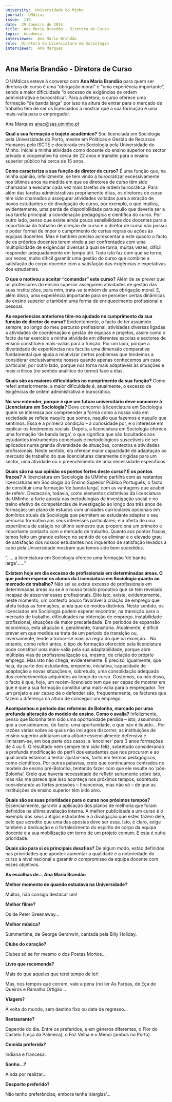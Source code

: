 ```yaml
---
university:  Universidade do Minho
journal:  UMdicas
issue:  119
date:  29 Janeiro de 2014
title:  Ana Maria Brandão - Diretora de Curso
topic:  Academia
interviewee:  Ana Maria Brandão
role:  Diretora da Licenciatura em Sociologia
interviewer:  Ana Marques
---
```

 

 ## Ana Maria Brandão - Diretora de Curso 

 O UMdicas esteve à conversa com **Ana Maria Brandão** para quem ser diretora de curso é uma “obrigação moral” e “uma experiência importante”, sendo a maior dificuldade “o excesso de exigências de ordem administrativa e burocrática”. Para a diretora, o curso oferece uma formação “de banda larga” por isso na altura de entrar para o mercado de trabalho têm de ser os licenciados a mostrar que a sua formação é uma mais-valia para o empregador.

 Ana Marques 
 anac@sas.uminho.pt 

 **Qual a sua formação e trajeto académico?**
 Sou licenciada em Sociologia pela Universidade do Porto, mestre em Políticas e Gestão de Recursos Humanos pelo ISCTE e doutorada em Sociologia pela Universidade do Minho. Iniciei a minha atividade como docente do ensino superior no sector privado e cooperativo há cerca de 22 anos e transitei para o ensino superior público há cerca de 15 anos.

 **Como caracteriza a sua função de diretor de curso?**
 É uma função que, na minha opinião, infelizmente, se tem vindo a burocratizar excessivamente nos últimos anos na medida em que os diretores de curso têm sido chamados a executar cada vez mais tarefas de ordem burocrática.
 Para além das tarefas administrativas propriamente ditas, os diretores de curso têm sido chamados a assegurar atividades voltadas para a atração de novos estudantes e de divulgação do curso, por exemplo, o que implica, evidentemente, uma perda de disponibilidade para aquilo que deveria ser a sua tarefa principal: a coordenação pedagógica e científica do curso. Por outro lado, penso que existe ainda pouca sensibilidade dos docentes para a importância do trabalho de direção de curso e o diretor de curso não possui o poder formal de impor o cumprimento de certas regras ou ações às equipas docentes. Mas é também preciso acrescentar a este quadro o facto de os próprios docentes terem vindo a ser confrontados com uma multiplicidade de exigências diversas à qual se torna, muitas vezes, difícil responder adequadamente em tempo útil.
 Tudo isto faz com que se torne, por vezes, muito difícil garantir uma gestão do curso que combine a satisfação do corpo docente com a satisfação das exigências e expetativas dos estudantes.

 **O que o motivou a aceitar “comandar” este curso?**
 Além de se prever que os professores do ensino superior assegurem atividades de gestão das suas instituições, para mim, trata-se também de uma obrigação moral. É, além disso, uma experiência importante para se perceber certas dinâmicas do ensino superior e também uma forma de enriquecimento profissional e pessoal.

 **As experiencias anteriores têm-no ajudado no cumprimento da sua função de diretor de curso?**
 Evidentemente, o facto de ter assumido sempre, ao longo do meu percurso profissional, atividades diversas ligadas a atividades de coordenação e gestão de equipas e projetos, assim como o facto de ter exercido a minha atividade em diferentes escolas e sectores de ensino constituem mais-valias para a função.
 Por um lado, porque a diversidade de experiências nos faculta uma dimensão comparativa fundamental que ajuda a relativizar certos problemas que tendemos a considerar exclusivamente nossos quando apenas conhecemos um caso particular; por outro lado, porque nos torna mais adaptáveis às situações e mais críticos (no sentido analítico do termo) face a elas.

 **Quais são as maiores dificuldades no cumprimento da sua função?**
 Como referi anteriormente, a maior dificuldade é, atualmente, o excesso de exigências de ordem administrativa e burocrática.

 **No seu entender, porque é que um futuro universitário deve concorrer à Licenciatura em Sociologia?**
 Deve concorrer à licenciatura em Sociologia quem se interessa por compreender a forma como a nossa vida em sociedade se reflete naquilo que somos, naquilo que fazemos e naquilo que sentimos. Essa é a primeira condição – a curiosidade por, e o interesse em explicar os fenómenos sociais. Depois, a licenciatura em Sociologia oferece uma formação ‘de banda larga’, o que significa que são facultados aos estudantes instrumentos concetuais e metodológicos suscetíveis de ser aplicados numa grande diversidade de situações, contextos e atividades profissionais.
 Neste sentido, ela oferece maior capacidade de adaptação ao mercado de trabalho do que licenciaturas claramente dirigidas para um sector, uma atividade ou o preenchimento de uma necessidade específicos.

 **Quais são na sua opinião os pontos fortes deste curso? E os pontos fracos?**
 A licenciatura em Sociologia da UMinho partilha com as restantes licenciaturas em Sociologia do Ensino Superior Público Português, o facto de constituir uma formação ‘de banda larga’, com as vantagens que acabei de referir. Destacaria, todavia, como elementos distintivos da licenciatura da UMinho: a forte aposta nas metodologias de investigação social e no treino efetivo de competências de investigação ao longo dos três anos de formação; um plano de estudos com unidades curriculares opcionais em domínios atuais da Sociologia que permitem ao estudante adaptar o seu percurso formativo aos seus interesses particulares; e a oferta de uma experiência de estágio no último semestre que proporciona um primeiro e importante contacto com o mercado de trabalho.
 Quanto aos pontos fracos, temos feito um grande esforço no sentido de os eliminar e o elevado grau de satisfação dos nossos estudantes nos inquéritos de satisfação levados a cabo pela Universidade mostram que temos sido bem sucedidos.


 “...…a licenciatura em Sociologia oferece uma formação ‘de banda larga’…...”


 **Existem hoje em dia excesso de profissionais em determinadas áreas. O que podem esperar os alunos da Licenciatura em Sociologia quanto ao mercado de trabalho?**
 Não sei se existe excesso de profissionais em determinadas áreas ou se é o nosso tecido produtivo que se tem revelado incapaz de absorver esses profissionais. Dito isto, existe, evidentemente, neste momento, um contexto pouco favorável à criação de emprego que afeta todas as formações, ainda que de modos distintos. Neste sentido, os licenciados em Sociologia podem esperar encontrar, na transição para o mercado de trabalho, dificuldades na obtenção de emprego, instabilidade profissional, situações de maior precariedade. Em períodos de expansão económica, esta situação é, geralmente, transitória.
 Atualmente, é difícil prever em que medida se trata de um período de transição ou, inversamente, tende a tornar-se mais na regra do que na exceção… No entanto, como referi antes, o tipo de formação oferecido pela licenciatura pode constituir uma mais-valia pela sua adaptabilidade, porque abre múltiplas vias de profissionalização ou, mesmo, de criação do próprio emprego. Mas isto não chega, evidentemente. É preciso, igualmente, que haja, da parte dos estudantes, empenho, iniciativa, capacidade de adaptação a novas situações e, sobretudo, uma consolidação adequada dos conhecimentos adquiridos ao longo do curso.
 Gostemos, ou não disso, o facto é que, hoje, um recém-licenciado tem que ser capaz de mostrar em que é que a sua formação constitui uma mais-valia para o empregador. Ter um projeto e ser capaz de o defender são, frequentemente, os factores que fazem a diferença na altura de conseguir um emprego.

 **Acompanhou o período das reformas de Bolonha, marcado por uma profunda alteração do modelo de ensino. Como o avalia?**
 Infelizmente, penso que Bolonha tem sido uma oportunidade perdida – isto, assumindo que a consideramos, de facto, uma oportunidade, o que não é líquido... Por razões várias sobre as quais não irei agora discorrer, as instituições de ensino superior adotaram uma atitude essencialmente defensiva e limitaram-se, em boa parte dos casos, a ‘encolher’ para 3 anos formações de 4 ou 5.
 O resultado nem sempre tem sido feliz, sobretudo considerando a profunda modificação do perfil dos estudantes que nos procuram e ao qual ainda estamos a tentar ajustar-nos, tanto em termos pedagógicos, como científicos. Por outras palavras, creio que continuamos centrados no modelo de ensino pré-Bolonha, tentando fazer com que ele resulte no ‘pós-Bolonha’. Creio que haveria necessidade de refletir seriamente sobre isto, mas não me parece que isso aconteça nos próximos tempos, sobretudo considerando as fortes pressões – financeiras, mas não só – de que as instituições de ensino superior têm sido alvo.

 **Quais são as suas prioridades para o curso nos próximos tempos?**
 Essencialmente, garantir a aplicação dos planos de melhoria que foram definidos na última avaliação interna. A melhor publicidade a um curso é o exemplo dos seus antigos estudantes e a divulgação que estes fazem dele, pelo que acredito que uma das apostas deve ser essa. Isto, é claro, exige também a dedicação e o fortalecimento do espírito de corpo da equipa docente e a sua mobilização em torno de um projeto comum. E esta é outra prioridade.

 **Quais são para si os principais desafios?**
 De algum modo, estão definidos nas prioridades que apontei: aumentar a qualidade e a notoriedade do curso a nível nacional e garantir o compromisso da equipa docente com esses objetivos.

 

 **As escolhas de... Ana Maria Brandão** 
 
 **Melhor momento de quando estudava na Universidade?**

 Muitos, não consigo destacar um!

 **Melhor filme?**

 Os de Peter Greenaway… 
 
 **Melhor música?**

 Summertime, de George Gershwin, cantada pela Billy Holiday.

 **Clube do coração?**

 Clubes só se for mesmo o dos Poetas Mortos… 
 
 **Livro que recomenda?**

 Mais do que aqueles que terei tempo de ler!

 Mas, nos tempos que correm, vale a pena (re) ler As Farpas, de Eça de Queirós e Ramalho Ortigão… 
 
 **Viagem?**

 À volta do mundo, sem destino fixo ou data de regresso… 
 
 **Restaurante?**

 Depende do dia. Entre os preferidos, e em géneros diferentes, o Flor do Castelo (Leça da Palmeira), o Foz Velha e o Mendi (ambos no Porto).
 
 **Comida preferida?**

 Indiana e francesa.

 **Sonho…?**

 Ainda por realizar… 
 
 **Desporto preferido?**

 Não tenho preferências, embora tenha ’alergias’… 

 